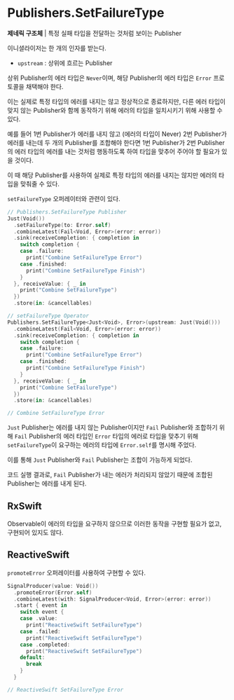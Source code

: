 # Publishers.SetFailureType

**제네릭 구조체** | 특정 실패 타입을 전달하는 것처럼 보이는 Publisher

이니셜라이저는 한 개의 인자를 받는다.

- `upstream` : 상위에 흐르는 Publisher

상위 Publisher의 에러 타입은 `Never`이며, 해당 Publisher의 에러 타입은 `Error` 프로토콜을 채택해야 한다.

이는 실제로 특정 타입의 에러를 내지는 않고 정상적으로 종료하지만, 다른 에러 타입이 맞지 않는 Publisher와 함께 동작하기 위해 에러의 타입을 일치시키기 위해 사용할 수 있다.

예를 들어 1번 Publisher가 에러를 내지 않고 (에러의 타입이 Never) 2번 Publisher가 에러를 내는데 두 개의 Publisher를 조합해야 한다면 1번 Publisher가 2번 Publisher의 에러 타입의 에러를 내는 것처럼 행동하도록 하여 타입을 맞추어 주어야 할 필요가 있을 것이다.

이 때 해당 Publisher를 사용하여 실제로 특정 타입의 에러를 내지는 않지만 에러의 타입을 맞춰줄 수 있다.

`setFailureType` 오퍼레이터와 관련이 있다.

```swift
// Publishers.SetFailureType Publisher
Just(Void())
  .setFailureType(to: Error.self)
  .combineLatest(Fail<Void, Error>(error: error))
  .sink(receiveCompletion: { completion in
    switch completion {
    case .failure:
      print("Combine SetFailureType Error")
    case .finished:
      print("Combine SetFailureType Finish")
    }
  }, receiveValue: { _ in
    print("Combine SetFailureType")
  })
  .store(in: &cancellables)

// setFailureType Operator
Publishers.SetFailureType<Just<Void>, Error>(upstream: Just(Void()))
  .combineLatest(Fail<Void, Error>(error: error))
  .sink(receiveCompletion: { completion in
    switch completion {
    case .failure:
      print("Combine SetFailureType Error")
    case .finished:
      print("Combine SetFailureType Finish")
    }
  }, receiveValue: { _ in
    print("Combine SetFailureType")
  })
  .store(in: &cancellables)

// Combine SetFailureType Error
```

`Just` Publisher는 에러를 내지 않는 Publisher이지만 `Fail` Publisher와 조합하기 위해 `Fail` Publisher의 에러 타입인 `Error` 타입의 에러로 타입을 맞추기 위해 `setFailureType`이 요구하는 에러의 타입에 `Error.self`를 명시해 주었다.

이를 통해 `Just` Publisher와 `Fail` Publisher는 조합이 가능하게 되었다.

코드 실행 결과로, `Fail` Publisher가 내는 에러가 처리되지 않았기 때문에 조합된 Publisher는 에러를 내게 된다.

## RxSwift

Observable이 에러의 타입을 요구하지 않으므로 이러한 동작을 구현할 필요가 없고, 구현되어 있지도 않다.

## ReactiveSwift

`promoteError` 오퍼레이터를 사용하여 구현할 수 있다.

```swift
SignalProducer(value: Void())
  .promoteError(Error.self)
  .combineLatest(with: SignalProducer<Void, Error>(error: error))
  .start { event in
    switch event {
    case .value:
      print("ReactiveSwift SetFailureType")
    case .failed:
      print("ReactiveSwift SetFailureType")
    case .completed:
      print("ReactiveSwift SetFailureType")
    default:
      break
    }
  }

// ReactiveSwift SetFailureType Error
```

